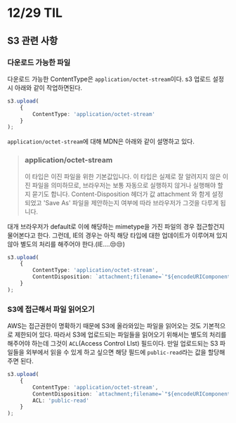 # 12/29 TIL
## S3 관련 사항
### 다운로드 가능한 파일
다운로드 가능한 ContentType은 `application/octet-stream`이다. s3 업로드 설정시 아래와 같이 작업하면된다.
```typescript
s3.upload(
    {
        ContentType: 'application/octet-stream'
    }
);
```
`application/octet-stream`에 대해 MDN은 아래와 같이 설명하고 있다.
> ### application/octet-stream
> 이 타입은 이진 파일을 위한 기본값입니다. 이 타입은 실제로 잘 알려지지 않은 이진 파일을 의미하므로, 브라우저는 보통 자동으로 실행하지 않거나 실행해야 할지 묻기도 합니다. Content-Disposition 헤더가 값 attachment 와 함게 설정되었고 'Save As' 파일을 제안하는지 여부에 따라 브라우저가 그것을 다루게 됩니다.

대개 브라우저가 default로 이에 해당하는 mimetype을 가진 파일의 경우 접근할건지 물어본다고 한다. 그런데, IE의 경우는 아직 해당 타입에 대한 업데이트가 이루어져 있지않아 별도의 처리를 해주어야 한다.(IE....😒😒)
```typescript
s3.upload(
    {
        ContentType: 'application/octet-stream',
        ContentDisposition: `attachment;filename=`"${encodeURIComponent(filename)}\"`
    }
);
```
### S3에 접근해서 파일 읽어오기
AWS는 접근권한이 명확하기 때문에 S3에 올라와있는 파일을 읽어오는 것도 기본적으로 제한되어 있다. 따라서 S3에 업로드되는 파일들을 읽어오기 위해서는 별도의 처리를 해주어야 하는데 그것이 `ACL`(Access Control LIst) 필드이다. 만일 업로드되는 S3 파일들을 외부에서 읽을 수 있게 하고 싶으면 해당 필드에 `public-read`라는 값을 할당해 주면 된다.
```typescript
s3.upload(
    {
        ContentType: 'application/octet-stream',
        ContentDisposition: `attachment;filename=`"${encodeURIComponent(filename)}\"`,
        ACL: 'public-read'
    }
);
```